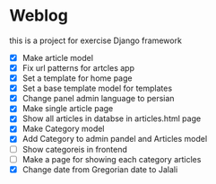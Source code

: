 # Weblog

this is a project for exercise Django framework

- [x] Make article model
- [x] Fix url patterns for artcles app
- [x] Set a template for home page
- [x] Set a base template model for templates
- [x] Change panel admin language to persian
- [x] Make single article page
- [x] Show all articles in databse in articles.html page
- [x] Make Category model
- [x] Add Category to admin pandel and Articles model
- [ ] Show categoreis in frontend
- [ ] Make a page for showing each category articles
- [x] Change date from Gregorian date to Jalali
